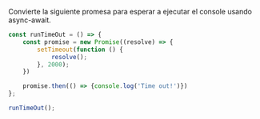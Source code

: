 Convierte la siguiente promesa para esperar a ejecutar el console usando async-await.

```js
const runTimeOut = () => {
    const promise = new Promise((resolve) => {
        setTimeout(function () {
            resolve();
        }, 2000);
    })

    promise.then(() => {console.log('Time out!')})
};

runTimeOut();
```
